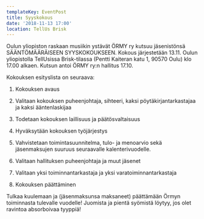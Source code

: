 ```yaml
---
templateKey: EventPost
title: Syyskokous
date: '2018-11-13 17:00'
location: TellUs Brisk
---
```

Oulun yliopiston raskaan musiikin ystävät ÖRMY ry kutsuu jäsenistönsä SÄÄNTÖMÄÄRÄISEEN SYYSKOKOUKSEEN. Kokous järjestetään 13.11. Oulun yliopistolla TellUsissa Brisk-tilassa (Pentti Kaiteran katu 1, 90570 Oulu) klo 17.00 alkaen. Kutsun antoi ÖRMY ry:n hallitus 17.10.



Kokouksen esityslista on seuraava:



1. Kokouksen avaus

2. Valitaan kokouksen puheenjohtaja, sihteeri, kaksi pöytäkirjantarkastajaa ja kaksi ääntenlaskijaa

3. Todetaan kokouksen laillisuus ja päätösvaltaisuus

4. Hyväksytään kokouksen työjärjestys

5. Vahvistetaan toimintasuunnitelma, tulo- ja menoarvio sekä jäsenmaksujen suuruus seuraavalle kalenterivuodelle.

6. Valitaan hallituksen puheenjohtaja ja muut jäsenet

7. Valitaan yksi toiminnantarkastaja ja yksi varatoiminnantarkastaja

8. Kokouksen päättäminen



Tulkaa kuulemaan ja (jäsenmaksunsa maksaneet) päättämään Örmyn toiminnasta tulevalle vuodelle! Juomista ja pientä syömistä löytyy, jos olet ravintoa absorboivaa tyyppiä!
